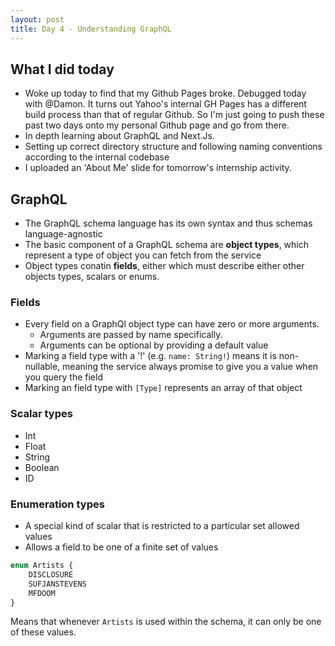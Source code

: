 ```yaml
---
layout: post
title: Day 4 - Understanding GraphQL
---
```


## What I did today

- Woke up today to find that my Github Pages broke. Debugged today with @Damon. It turns out Yahoo's internal GH Pages has a different build process than that of regular Github. So I'm just going to push these past two days onto my personal Github page and go from there.
- In depth learning about GraphQL and Next.Js.
- Setting up correct directory structure and following naming conventions according to the internal codebase
- I uploaded an 'About Me' slide for tomorrow's internship activity.

## GraphQL

- The GraphQL schema language has its own syntax and thus schemas language-agnostic
- The basic component of a GraphQL schema are **object types**, which represent a type of object you can fetch from the service
- Object types conatin **fields**, either which must describe either other objects types, scalars or enums.

### Fields

- Every field on a GraphQl object type can have zero or more arguments. 
	- Arguments are passed by name specifically. 
	- Arguments can be optional by providing a default value
- Marking a field type with a '!' (e.g. `name: String!`) means it is non-nullable, meaning the service always promise to give you a value when you query the field
- Marking an field type with `[Type]` represents an array of that object

### Scalar types

- Int
- Float
- String
- Boolean
- ID

### Enumeration types

- A special kind of scalar that is restricted to a particular set allowed values
- Allows a field to be one of a finite set of values

```js
enum Artists {
	DISCLOSURE
	SUFJANSTEVENS
	MFDOOM
}
```

Means that whenever `Artists` is used within the schema, it can only be one of these values.
